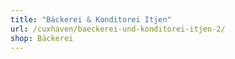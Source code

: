 ```yaml
---
title: "Bäckerei & Konditorei Itjen"
url: /cuxhaven/baeckerei-und-konditorei-itjen-2/
shop: Bäckerei
---
```

